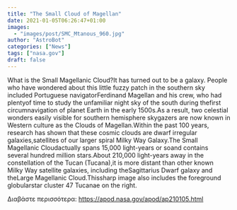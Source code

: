 ```yaml
---
title: "The Small Cloud of Magellan"
date: 2021-01-05T06:26:47+01:00
images:
  - "images/post/SMC_Mtanous_960.jpg"
author: "AstroBot"
categories: ["News"]
tags: ["nasa.gov"]
draft: false
---
```


What is the Small Magellanic Cloud?It has turned out to be a galaxy. People who have wondered about this little fuzzy patch in the southern sky included Portuguese navigatorFerdinand Magellan and his crew, who had plentyof time to study the unfamiliar night sky of the south during thefirst circumnavigation of planet Earth in the early 1500s.As a result, two celestial wonders easily visible for southern hemisphere skygazers are now known in Western culture as the Clouds of Magellan.Within the past 100 years, research has shown that these cosmic clouds are dwarf irregular galaxies,satellites of our larger spiral Milky Way Galaxy.The Small Magellanic Cloudactually spans 15,000 light-years or soand contains several hundred million stars.About 210,000 light-years away in the constellation of the Tucan (Tucana),it is more distant than other known Milky Way satellite galaxies, including theSagittarius Dwarf galaxy and theLarge Magellanic Cloud.Thissharp image also includes the foreground globularstar cluster 47 Tucanae on the right.

Διαβάστε περισσότερα: https://apod.nasa.gov/apod/ap210105.html
